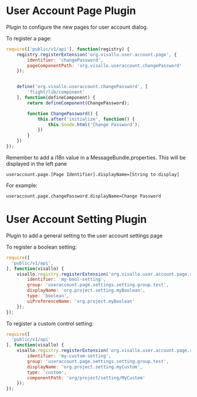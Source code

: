 
User Account Page Plugin
========================

Plugin to configure the new pages for user account dialog.

To register a page:

```js
require(['public/v1/api'], function(registry) {
    registry.registerExtension('org.visallo.user.account.page', {
        identifier: 'changePassword',
        pageComponentPath: 'org.visallo.useraccount.changePassword'
    });


    define('org.visallo.useraccount.changePassword', [
        'flight/lib/component'
    ], function(defineComponent) {
        return defineComponent(ChangePassword);

        function ChangePassword() {
            this.after('initialize', function() {
                this.$node.html('Change Password');
            })
        }
    })
});
```

Remember to add a i18n value in a MessageBundle.properties. This will be displayed in the left pane

    useraccount.page.[Page Identifier].displayName=[String to display]

For example:

    useraccount.page.changePassword.displayName=Change Password

User Account Setting Plugin
===========================

Plugin to add a general setting to the user account settings page

To register a boolean setting:

```js
require([
  'public/v1/api',
], function(visallo) {
    visallo.registry.registerExtension('org.visallo.user.account.page.setting', {
        identifier: 'my-bool-setting',
        group: 'useraccount.page.settings.setting.group.test',
        displayName: 'org.project.setting.myBoolean',
        type: 'boolean',
        uiPreferenceName: 'org.project.myBoolean'
    });
});
```

To register a custom control setting:

```js
require([
  'public/v1/api'
], function(visallo) {
    visallo.registry.registerExtension('org.visallo.user.account.page.setting', {
        identifier: 'my-custom-setting',
        group: 'useraccount.page.settings.setting.group.test',
        displayName: 'org.project.setting.myCustom',
        type: 'custom',
        componentPath: 'org/project/setting/MyCustom'
    });
});
```
